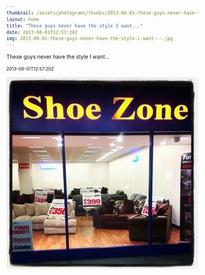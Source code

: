 ```yaml
---
thumbnail: /assets/photograms/thumbs/2013-08-01-these-guys-never-have-the-style-i-want---.jpg
layout: home
title: "These guys never have the style I want..."
date: 2013-08-01T12:57:20Z
img: 2013-08-01-these-guys-never-have-the-style-i-want---.jpg
---
```


These guys never have the style I want...

<small>2013-08-01T12:57:20Z</small>

![These guys never have the style I want...](/assets/photograms/original/2013-08-01-these-guys-never-have-the-style-i-want---.jpg)
